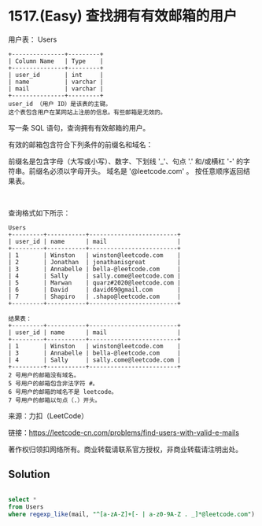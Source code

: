 # 1517.(Easy) 查找拥有有效邮箱的用户

用户表： Users
```
+---------------+---------+
| Column Name   | Type    |
+---------------+---------+
| user_id       | int     |
| name          | varchar |
| mail          | varchar | 
+---------------+---------+
user_id （用户 ID）是该表的主键。
这个表包含用户在某网站上注册的信息。有些邮箱是无效的。
```

写一条 SQL 语句，查询拥有有效邮箱的用户。

有效的邮箱包含符合下列条件的前缀名和域名：

前缀名是包含字母（大写或小写）、数字、下划线 '_'、句点 '.' 和/或横杠 '-' 的字符串。前缀名必须以字母开头。
域名是 '@leetcode.com' 。
按任意顺序返回结果表。

 

查询格式如下所示：
```
Users
+---------+-----------+-------------------------+
| user_id | name      | mail                    |
+---------+-----------+-------------------------+
| 1       | Winston   | winston@leetcode.com    |
| 2       | Jonathan  | jonathanisgreat         |
| 3       | Annabelle | bella-@leetcode.com     |
| 4       | Sally     | sally.come@leetcode.com |
| 5       | Marwan    | quarz#2020@leetcode.com |
| 6       | David     | david69@gmail.com       |
| 7       | Shapiro   | .shapo@leetcode.com     |
+---------+-----------+-------------------------+

结果表：
+---------+-----------+-------------------------+
| user_id | name      | mail                    |
+---------+-----------+-------------------------+
| 1       | Winston   | winston@leetcode.com    |
| 3       | Annabelle | bella-@leetcode.com     |
| 4       | Sally     | sally.come@leetcode.com |
+---------+-----------+-------------------------+
2 号用户的邮箱没有域名。
5 号用户的邮箱包含非法字符 #。
6 号用户的邮箱的域名不是 leetcode。
7 号用户的邮箱以句点（.）开头。
```

来源：力扣（LeetCode）

链接：https://leetcode-cn.com/problems/find-users-with-valid-e-mails 

著作权归领扣网络所有。商业转载请联系官方授权，非商业转载请注明出处。



## Solution 



```sql

select *
from Users
where regexp_like(mail, "^[a-zA-Z]+[- | a-z0-9A-Z . _]*@leetcode.com")  

```
    